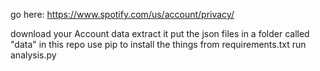 go here: https://www.spotify.com/us/account/privacy/

download your Account data
extract it
put the json files in a folder called "data" in this repo
use pip to install the things from requirements.txt
run analysis.py